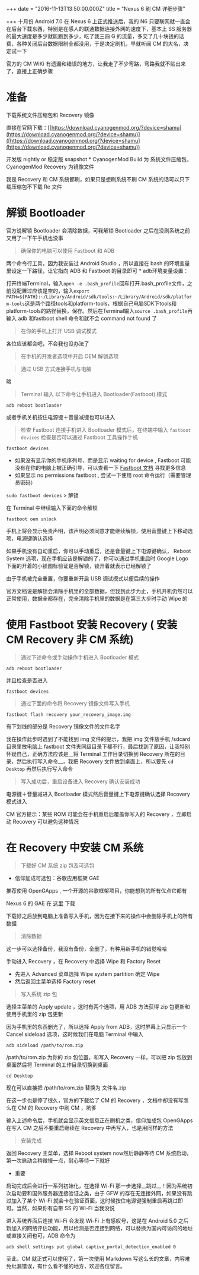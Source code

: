 +++
date = "2016-11-13T13:50:00.000Z"
title = "Nexus 6 刷 CM 详细步骤"

+++
十月份 Android 7.0 在 Nexus 6 上正式推送后，我的 N6 只要联网就一直会在后台下载东西，特别是在感人的联通数据连接外网的速度下，基本上 SS 服务器的最大速度是多少就能跑到多少，吃了我三四 G 的流量，多交了几十块钱的话费，各种关闭后台数据限制全都没用，于是决定刷机，早就听闻 CM 的大名，决定试一下

官方的 CM WiKi 有遗漏和错误的地方，让我走了不少弯路，弯路我就不贴出来了，直接上正确步骤

# 准备


下载系统文件压缩包和 Recovery 镜像

直接在官网下载：[[https://download.cyanogenmod.org/?device=shamu](https://download.cyanogenmod.org/?device=shamu)]([https://download.cyanogenmod.org/?device=shamu](https://download.cyanogenmod.org/?device=shamu))

开发版 nightly or 稳定版 snapshot * CyanogenMod Build 为 系统文件压缩包，CyanogenMod Recovery 为镜像文件

我是 Recovery 和 CM 系统都刷，如果只是想刷系统不刷 CM 系统的话可以只下载压缩包不下载 Re 文件

# 解锁 Bootloader


官方说解锁 Bootloader 会清除数据，可我解锁 Bootloader 之后在没刷系统之前又用了一下午手机也没事

> 确保你的电脑可以使用 Fastboot 和 ADB

两个命令行工具，因为我安装过 Android Studio ，所以直接在 bash 的环境变量里设定一下路径，让它指向 ADB 和 Fastboot 的目录即可 * adb环境变量设置：

打开终端Terminal，输入`open -e .bash_profile`回车打开.bash_profile文件，之前没配置过应该是空的，输入`export PATH=${PATH}:~/Library/Android/sdk/tools:~/Library/Android/sdk/platform-tools`这是两个路径tools和platform-tools，根据自己电脑SDK下tools和platform-tools的路径替换，保存。然后在Terminal输入`source .bash_profile`再输入 adb 和fastboot shell 命令和就不会 command not found 了

> 在你的手机上打开 USB 调试模式

各位应该都会吧，不会我也没办法了

> 在手机的开发者选项中开启 OEM 解锁选项

> 通过 USB 方式连接手机与电脑

略

> Terminal 输入 以下命令让手机进入 Bootloader(Fastboot) 模式

`adb reboot bootloader`

或者手机关机按住电源键＋音量减键也可以进入

> 检查 Fastboot 连接手机进入 Bootloader 模式后，在终端中输入 `fastboot devices` 检查是否可以通过 Fastboot 工具操作手机

`fastboot devices`


- 如果没有显示你的手机序列号，而是显示 waiting for device , Fastboot 可能没有在你的电脑上被正确引导，可以查看一下 [Fastboot 文档]([https://wiki.cyanogenmod.org/w/Doc:_fastboot_intro](https://wiki.cyanogenmod.org/w/Doc:_fastboot_intro)) 寻找更多信息
- 如果显示 no permissions fastboot , 尝试一下使用 root 命令运行（需要管理员密码）

`sudo fastboot devices` > 解锁

在 Terminal 中继续输入下面的命令解锁

`fastboot oem unlock`

手机上将会显示免责声明，该声明必须同意才能继续解锁，使用音量键上下移动选项，电源键确认选择

如果手机没有自动重启，你可以手动重启，还是音量键上下电源键确认， Reboot System 选项，现在手机应该是解锁的了，你可以通过手机重启时 Google Logo 下面的开着的小锁图标验证是否解锁，锁开着就表示已经解锁了

由于手机被完全重置，你要重新开启 USB 调试模式以便后续的操作

官方文档说是解锁会清除手机里的全部数据，但我到此步为止，手机开机仍然可以正常使用，数据全都存在，完全清除手机里的数据是在第三大步时手动 Wipe 的

# 使用 Fastboot 安装 Recovery ( 安装 CM Recovery 非 CM 系统)


> 通过下述命令或手动操作手机进入 Bootloader 模式

`adb reboot bootloader`

并且检查是否进入

`fastboot devices`

> 通过下面的命令将 Recovery 镜像文件写入手机

`fastboot flash recovery your_recovery_image.img`

有下划线的部分是 Recovery 镜像文件的文件名字

我在操作此步时遇到了不能找到 img 文件的提示，我把 img 文件放手机 /sdcard 目录里放电脑上 fastboot 文件夹同级目录下都不行，最后找到了原因，让我特别怀疑自己，正确方法应该是__将 Terminal 工作目录切换到 Recovery 所在的目录，然后执行写入命令__，我把 Recovery 文件放到桌面上，所以要先 `cd Desktop` 再然后执行写入命令

> 写入成功后，重启设备进入 Recovery 确认安装成功

电源键＋音量减进入 Bootloader 模式然后音量键上下电源键确认选择 Recovery 模式进入

CM 官方提示：某些 ROM 可能会在手机重启后覆盖你写入的 Recovery ，立即启动 Recovery 可以避免这种情况

# 在 Recovery 中安装 CM 系统


> 下载好 CM 系统 zip 包及可选包


- 信仰加成可选包：谷歌应用框架 GAE

推荐使用 OpenGApps , 一个开源的谷歌框架项目，你能想到的所有优点它都有

Nexus 6 的 GAE 在 [这里]([http://opengapps.org/?api=6.0&variant=nano](http://opengapps.org/?api=6.0&variant=nano)) 下载

下载好之后放到电脑上准备写入手机，因为在接下来的操作中会删除手机上的所有数据

> 清除数据

这一步可以选择备份，我没有备份，全删了，有种用新手机的错觉哈哈

手动进入 Recovery ，在 Recovery 中选择 Wipe 和 Factory Reset


- 先进入 Advanced 菜单选择 Wipe system partition 确定 Wipe
- 然后返回主菜单选择 Factory reset

> 写入系统 zip 包

选择主菜单的 Apply update ，这时有两个选项，用 ADB 方法获得 zip 包更新和使用手机里的 zip 包更新

因为手机里的东西删光了，所以选择 Apply from ADB，这时屏幕上只显示一个 Cancel sideload 选项，这时候我们在电脑 Terminal 中输入

`adb sideload /path/to/rom.zip`

/path/to/rom.zip 为你的 zip 包位置，和写入 Recovery 一样，可以把 zip 包放到桌面然后将 Terminal 的工作目录切换到桌面

`cd Desktop`

现在可以直接把 /path/to/rom.zip 替换为 文件名.zip

在这一步也是停了很久，官方的下载给了 CM 的 Recovery ，文档中却没有写怎么在 CM 的 Recovery 中刷 CM ，坑爹

输入上述命令后，手机就会显示英文信息正在刷机之类，信仰加成包 OpenGApps 在写入 CM 之后不要重启继续在 Recovery 中再写入，也是用同样的方法

> 安装完成

返回 Recovery 主菜单，选择 Reboot system now然后静静等待 CM 系统启动，第一次启动会稍微慢一点，耐心等待一下就好


- 重要

启动完成后会进行一系列初始化，在选择 Wi-Fi 那一步选择__跳过__！因为系统初次启动要和国外服务器连接验证之类，由于 GFW 的存在无连接外网，如果没有跳过加入了某个 Wi-Fi 就会卡在验证页面，这时候按住电源键强制重启再跳过即可。当然，如果你有自带 SS 的 Wi-Fi 当我没说

进入系统界面后连接 Wi-Fi 会发现 Wi-Fi 上有感叹号，这是在 Android 5.0 之后新加入的网络评估功能，用以检测是否连接到网络，可以替换为国内可访问的地址或直接关闭也可，ADB 命令为

`adb shell settings put global captive_portal_detection_enabled 0`

至此，CM 就正式可以使用了，第一次使用 Markdown 写这么长的文章，内容难免纰漏错误，有什么看不懂的地方，欢迎各位留言。

